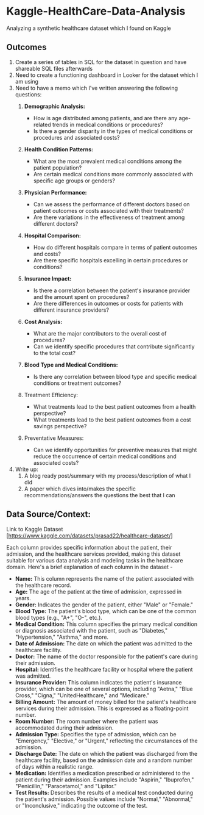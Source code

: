 # Kaggle-HealthCare-Data-Analysis
Analyzing a synthetic healthcare dataset which I found on Kaggle 


## Outcomes 
1. Create a series of tables in SQL for the dataset in question and have shareable SQL files afterwards
2. Need to create a functioning dashboard in Looker for the dataset which I am using
3. Need to have a memo which I've written answering the following questions: 
	1. **Demographic Analysis:**
    
	    - How is age distributed among patients, and are there any age-related trends in medical conditions or procedures?
	    - Is there a gender disparity in the types of medical conditions or procedures and associated costs?
	2. **Health Condition Patterns:**
    
	    - What are the most prevalent medical conditions among the patient population?
	    - Are certain medical conditions more commonly associated with specific age groups or genders?
	3. **Physician Performance:**
    
	    - Can we assess the performance of different doctors based on patient outcomes or costs associated with their treatments?
	    - Are there variations in the effectiveness of treatment among different doctors?
	4. **Hospital Comparison:**
    
	    - How do different hospitals compare in terms of patient outcomes and costs?
	    - Are there specific hospitals excelling in certain procedures or conditions?
	5.  **Insurance Impact:**
    
	    - Is there a correlation between the patient's insurance provider and the amount spent on procedures?
	    - Are there differences in outcomes or costs for patients with different insurance providers?
	6. **Cost Analysis:**
    
	    - What are the major contributors to the overall cost of procedures?
	    - Can we identify specific procedures that contribute significantly to the total cost?
	7. **Blood Type and Medical Conditions:**
    
	    - Is there any correlation between blood type and specific medical conditions or treatment outcomes?
	8. Treatment Efficiency:
		- What treatments lead to the best patient outcomes from a health perspective? 
		- What treatments lead to the best patient outcomes from a cost savings perspective? 
	9. Preventative Measures: 
		- Can we identify opportunities for preventive measures that might reduce the occurrence of certain medical conditions and associated costs?
4. Write up: 
	1. A blog ready post/summary with my process/description of what I did
	2. A paper which dives into/makes the specific recommendations/answers the questions the best that I can 

## Data Source/Context:

Link to Kaggle Dataset  [https://www.kaggle.com/datasets/prasad22/healthcare-dataset/]

Each column provides specific information about the patient, their admission, and the healthcare services provided, making this dataset suitable for various data analysis and modeling tasks in the healthcare domain. Here's a brief explanation of each column in the dataset -

- **Name:** This column represents the name of the patient associated with the healthcare record.
- **Age:** The age of the patient at the time of admission, expressed in years.
- **Gender:** Indicates the gender of the patient, either "Male" or "Female."
- **Blood Type:** The patient's blood type, which can be one of the common blood types (e.g., "A+", "O-", etc.).
- **Medical Condition:** This column specifies the primary medical condition or diagnosis associated with the patient, such as "Diabetes," "Hypertension," "Asthma," and more.
- **Date of Admission:** The date on which the patient was admitted to the healthcare facility.
- **Doctor:** The name of the doctor responsible for the patient's care during their admission.
- **Hospital:** Identifies the healthcare facility or hospital where the patient was admitted.
- **Insurance Provider:** This column indicates the patient's insurance provider, which can be one of several options, including "Aetna," "Blue Cross," "Cigna," "UnitedHealthcare," and "Medicare."
- **Billing Amount:** The amount of money billed for the patient's healthcare services during their admission. This is expressed as a floating-point number.
- **Room Number:** The room number where the patient was accommodated during their admission.
- **Admission Type:** Specifies the type of admission, which can be "Emergency," "Elective," or "Urgent," reflecting the circumstances of the admission.
- **Discharge Date:** The date on which the patient was discharged from the healthcare facility, based on the admission date and a random number of days within a realistic range.
- **Medication:** Identifies a medication prescribed or administered to the patient during their admission. Examples include "Aspirin," "Ibuprofen," "Penicillin," "Paracetamol," and "Lipitor."
- **Test Results:** Describes the results of a medical test conducted during the patient's admission. Possible values include "Normal," "Abnormal," or "Inconclusive," indicating the outcome of the test.
